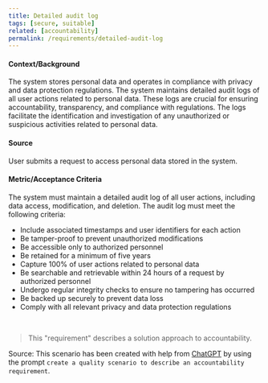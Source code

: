 ```yaml
---
title: Detailed audit log
tags: [secure, suitable]
related: [accountability]  
permalink: /requirements/detailed-audit-log
---
```


<div class="quality-requirement" markdown="1">


#### Context/Background

The system stores personal data and operates in compliance with privacy and data protection regulations.
The system maintains detailed audit logs of all user actions related to personal data.
These logs are crucial for ensuring accountability, transparency, and compliance with regulations.
The logs facilitate the identification and investigation of any unauthorized or suspicious activities related to personal data.

#### Source

User submits a request to access personal data stored in the system.

#### Metric/Acceptance Criteria

The system must maintain a detailed audit log of all user actions, including data access, modification, and deletion.
The audit log must meet the following criteria:
* Include associated timestamps and user identifiers for each action
* Be tamper-proof to prevent unauthorized modifications
* Be accessible only to authorized personnel
* Be retained for a minimum of five years
* Capture 100% of user actions related to personal data
* Be searchable and retrievable within 24 hours of a request by authorized personnel
* Undergo regular integrity checks to ensure no tampering has occurred
* Be backed up securely to prevent data loss
* Comply with all relevant privacy and data protection regulations
</div><br>

>This "requirement" describes a solution approach to accountability.

Source: This scenario has been created with help from [ChatGPT](https://chat.openai.com) by using the prompt `create a quality scenario to describe an accountability requirement`.



